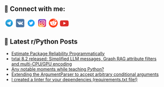 ## 🔎 Connect with me:
[<img src="https://github.com/bullbesh/bullbesh/blob/main/images/Telegram.png" width="32" height="32" />](https://t.me/bullbesh)
[<img src="https://github.com/bullbesh/bullbesh/blob/main/images/VK.png" width="32" height="32" />](https://vk.com/bullbesh)
[<img src="https://github.com/bullbesh/bullbesh/blob/main/images/Twitter.png" width="32" height="32" />](https://twitter.com/bullbesh1)
[<img src="https://github.com/bullbesh/bullbesh/blob/main/images/Instagram.png" width="32" height="32" />](https://www.instagram.com/bullbesh)
[<img src="https://github.com/bullbesh/bullbesh/blob/main/images/Reddit.png" width="32" height="32" />](https://www.reddit.com/user/bullbesh)
[<img src="https://github.com/bullbesh/bullbesh/blob/main/images/YouTube.png" width="32" height="32" />](https://www.youtube.com/channel/UCtfjRs6uzgq5mfm8S06WTcg)

## 📕 Latest r/Python Posts
<!-- BLOG-POST-LIST:START -->
- [Estimate Package Reliability Programmatically](https://www.reddit.com/r/Python/comments/1hyavui/estimate_package_reliability_programmatically/)
- [txtai 8.2 released: Simplified LLM messages, Graph RAG attribute filters and multi-CPU/GPU encoding](https://www.reddit.com/r/Python/comments/1hy60oj/txtai_82_released_simplified_llm_messages_graph/)
- [Any notable moments while teaching Python?](https://www.reddit.com/r/Python/comments/1hy37v2/any_notable_moments_while_teaching_python/)
- [Extending the ArgumentParser to accept arbitrary conditional arguments](https://www.reddit.com/r/Python/comments/1hy2ggg/extending_the_argumentparser_to_accept_arbitrary/)
- [I created a linter for your dependencies &lpar;requirements.txt file!&rpar;](https://www.reddit.com/r/Python/comments/1hy1q3n/i_created_a_linter_for_your_dependencies/)
<!-- BLOG-POST-LIST:END -->
